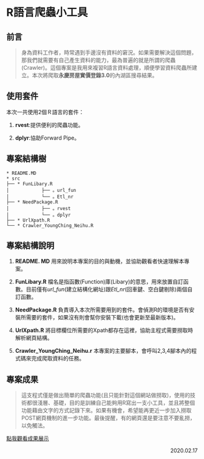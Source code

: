 # R語言爬蟲小工具
## 前言
> 身為資料工作者，時常遇到手邊沒有資料的窘況。如果需要解決這個問題，那我們就需要有自己產生資料的能力，最為普遍的就是所謂的爬蟲(Crawler)。這個專案是我用來複習R語言資料處理，順便學習資料爬蟲所建立。本次將爬取**永慶房屋實價登錄3.0**的內湖區搜尋結果。

## 使用套件
本次一共使用2個Ｒ語言的套件：

1) **rvest**:提供便利的爬蟲功能。

2) **dplyr**:協助Forward Pipe。

## 專案結構樹

```
* README.MD
* src
├── * FunLibary.R
│            ├── 。url_fun
│            └── 。Etl_nr
├── * NeedPackage.R
│            ├── 。rvest
│            └── 。dplyr
├── * UrlXpath.R
└── * Crawler_YoungChing_Neihu.R
```
## 專案結構說明

1) **README. MD**
用來說明本專案的目的與動機，並協助觀看者快速理解本專案。

2) **FunLibary.R**
檔名是指函數(Function)庫(Libary)的意思，用來放置自訂函數。目前僅有*url_fun*(建立結構化網址)跟*Etl_nr*(回車鍵、空白鍵剔除)兩個自訂函數。

3) **NeedPackage.R**
負責導入本次所需要用到的套件。會偵測R的環境是否有安裝所需要的套件，如果沒有則會幫你安裝下載(也會更新至最新版本)。

4) **UrlXpath.R**
將目標欄位所需要的Xpath都存在這裡，協助主程式需要撈取時解析網頁結構。

5) **Crawler_YoungChing_Neihu.r**
本專案的主要腳本，會呼叫2,3,4腳本內的程式碼來完成爬取資料的任務。

## 專案成果

>這支程式僅是做出簡單的爬蟲功能(且只能針對這個網站做撈取)，使用的技術都很淺層、基礎，目的是訓練自己能夠用R寫出一支小工具，並且將整個功能藉由文字的方式記錄下來。如果有機會，希望能再更近一步加入撈取POST網頁機制的進一步功能。最後提醒，有的網頁還是要注意不要亂撈，以免觸法。

[點我觀看成果展示](https://imgur.com/QRWSove)

<div style="text-align: right">2020.02.17 </div>
